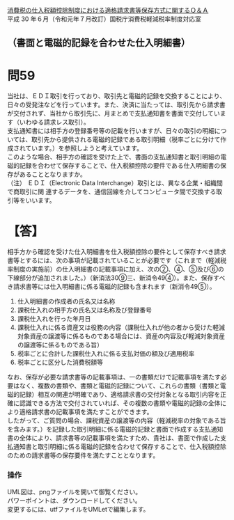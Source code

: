 [消費税の仕入税額控除制度における適格請求書等保存方式に関するＱ＆Ａ ](https://www.nta.go.jp/taxes/shiraberu/zeimokubetsu/shohi/keigenzeiritsu/pdf/qa/01-01.pdf)  
平成 30 年６月（令和元年７月改訂）国税庁消費税軽減税率制度対応室  
## （書面と電磁的記録を合わせた仕入明細書）
# 問59
当社は、ＥＤＩ取引を行っており、取引先と電磁的記録を交換することにより、日々の受発注などを行っています。また、決済に当たっては、取引先から請求書が交付されず、当社から取引先に、月まとめで支払通知書を書面で交付しています（いわゆる請求レス取引）。  
 支払通知書には相手方の登録番号等の記載を行いますが、日々の取引の明細については、取引先から提供される電磁的記録である取引明細（税率ごとに分けて作成されています。）を参照しようと考えています。  
このような場合、相手方の確認を受けた上で、書面の支払通知書と取引明細の電磁的記録を合わせて保存することで、仕入税額控除の要件である仕入明細書の保存があることとなりますか。  
（注） ＥＤＩ（Electronic Data Interchange）取引とは、異なる企業・組織間で商取引に関 連するデータを、通信回線を介してコンピュータ間で交換する取引等をいいます。

# 【答】  
相手方から確認を受けた仕入明細書を仕入税額控除の要件として保存すべき請求書等とするには、次の事項が記載されていることが必要です（これまで（軽減税率制度の実施前）の仕入明細書の記載事項に加え、次の②、④、⑤及び⑥の下線部分が追加されました。）（新消法30⑨三、新消令49④）。また、保存すべき請求書等には仕入明細書に係る電磁的記録も含まれます（新消令49⑤）。  

1. 仕入明細書の作成者の氏名又は名称
2. 課税仕入れの相手方の氏名又は名称及び登録番号
3. 課税仕入れを行った年月日
4. 課税仕入れに係る資産又は役務の内容（課税仕入れが他の者から受けた軽減対象資産の譲渡等に係るものである場合には、資産の内容及び軽減対象資産の譲渡等に係るものである旨）
5. 税率ごとに合計した課税仕入れに係る支払対価の額及び適用税率
6. 税率ごとに区分した消費税額等  

なお、保存が必要な請求書等の記載事項は、一の書類だけで記載事項を満たす必要はなく、複数の書類や、書類と電磁的記録について、これらの書類（書類と電磁的記録）相互の関連が明確であり、適格請求書の交付対象となる取引内容を正確に認識できる方法で交付されていれば、その複数の書類や電磁的記録の全体により適格請求書の記載事項を満たすことができます。  
したがって、ご質問の場合、課税資産の譲渡等の内容（軽減税率の対象である旨を含みます。）を記録した取引明細に係る電磁的記録と書面で作成する支払通知書の全体により、請求書等の記載事項を満たすため、貴社は、書面で作成した支払通知書と取引明細に係る電磁的記録を合わせて保存することで、仕入税額控除のための請求書等の保存要件を満たすこととなります。  

### 操作
UML図は、pngファイルを開いて御覧ください。  
パワーポイントは、ダウンロードしてください。  
変更するには、utfファイルをUMLetで編集します。  
